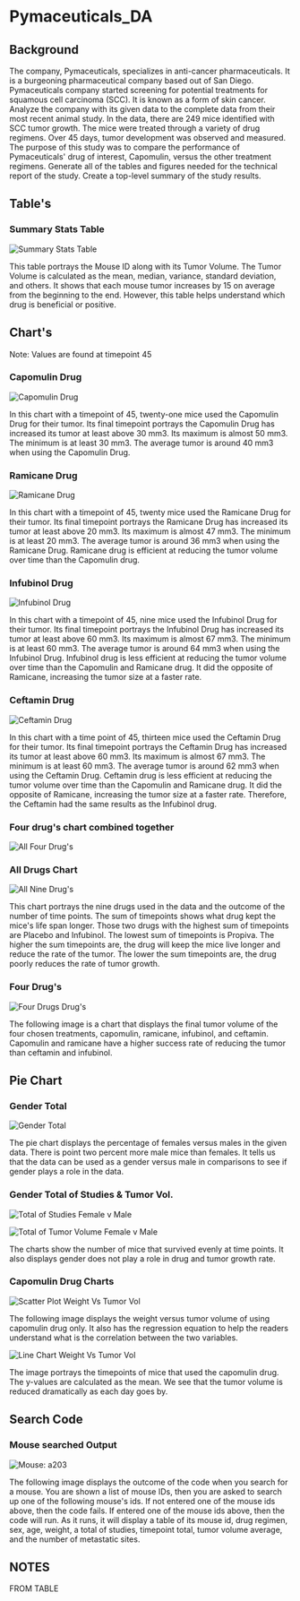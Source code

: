 # Pymaceuticals_DA

## Background 

The company, Pymaceuticals, specializes in anti-cancer pharmaceuticals. It is a burgeoning pharmaceutical company based out of San Diego. Pymaceuticals company started screening for potential treatments for squamous cell carcinoma (SCC). It is known as a form of skin cancer. Analyze the company with its given data to the complete data from their most recent animal study. In the data, there are 249 mice identified with SCC tumor growth. The mice were treated through a variety of drug regimens. Over 45 days, tumor development was observed and measured. The purpose of this study was to compare the performance of Pymaceuticals' drug of interest, Capomulin, versus the other treatment regimens. Generate all of the tables and figures needed for the technical report of the study. Create a top-level summary of the study results.

## Table's 

### Summary Stats Table
![Summary Stats Table](https://github.com/samuelroiz/Pymaceuticals_DA/blob/main/Images/Summary_Stat_Table.png)

This table portrays the Mouse ID along with its Tumor Volume. The Tumor Volume is calculated as the mean, median, variance, standard deviation, and others. It shows that each mouse tumor increases by 15 on average from the beginning to the end. However, this table helps understand which drug is beneficial or positive. 

## Chart's

Note: Values are found at timepoint 45

### Capomulin Drug

![Capomulin Drug](https://github.com/samuelroiz/Pymaceuticals_DA/blob/main/Images/Capomulin_Drug.png)

In this chart with a timepoint of 45, twenty-one mice used the Capomulin Drug for their tumor. Its final timepoint portrays the Capomulin Drug has increased its tumor at least above 30 mm3. Its maximum is almost 50 mm3. The minimum is at least 30 mm3. The average tumor is around 40 mm3 when using the Capomulin Drug.

### Ramicane Drug

![Ramicane Drug](https://github.com/samuelroiz/Pymaceuticals_DA/blob/main/Images/Ramicane_Drug.png)

In this chart with a timepoint of 45, twenty mice used the Ramicane Drug for their tumor. Its final timepoint portrays the Ramicane Drug has increased its tumor at least above 20 mm3. Its maximum is almost 47 mm3. The minimum is at least 20 mm3. The average tumor is around 36 mm3 when using the Ramicane Drug. Ramicane drug is efficient at reducing the tumor volume over time than the Capomulin drug. 

### Infubinol Drug

![Infubinol Drug](https://github.com/samuelroiz/Pymaceuticals_DA/blob/main/Images/Infubinol_Drug.png)

In this chart with a timepoint of 45, nine mice used the Infubinol Drug for their tumor. Its final timepoint portrays the Infubinol Drug has increased its tumor at least above 60 mm3. Its maximum is almost 67 mm3. The minimum is at least 60 mm3. The average tumor is around 64 mm3 when using the Infubinol Drug. Infubinol drug is less efficient at reducing the tumor volume over time than the Capomulin and Ramicane drug. It did the opposite of Ramicane, increasing the tumor size at a faster rate. 

### Ceftamin Drug

![Ceftamin Drug](https://github.com/samuelroiz/Pymaceuticals_DA/blob/main/Images/Ceftamin_Drug.png)

In this chart with a time point of 45, thirteen mice used the Ceftamin Drug for their tumor. Its final timepoint portrays the Ceftamin Drug has increased its tumor at least above 60 mm3. Its maximum is almost 67 mm3. The minimum is at least 60 mm3. The average tumor is around 62 mm3 when using the Ceftamin Drug. Ceftamin drug is less efficient at reducing the tumor volume over time than the Capomulin and Ramicane drug. It did the opposite of Ramicane, increasing the tumor size at a faster rate. Therefore, the Ceftamin had the same results as the Infubinol drug.  

### Four drug's chart combined together

![All Four Drug's](https://github.com/samuelroiz/Pymaceuticals_DA/blob/main/Images/Four_Drugs_Tot_pyplot_bar.png)

### All Drugs Chart

![All Nine Drug's](https://github.com/samuelroiz/Pymaceuticals_DA/blob/main/Images/Drugs_Total_Timepoint_pyplot_bar.png)

This chart portrays the nine drugs used in the data and the outcome of the number of time points. The sum of timepoints shows what drug kept the mice's life span longer. Those two drugs with the highest sum of timepoints are Placebo and Infubinol. The lowest sum of timepoints is Propiva. The higher the sum timepoints are, the drug will keep the mice live longer and reduce the rate of the tumor. The lower the sum timepoints are, the drug poorly reduces the rate of tumor growth.  

### Four Drug's

![Four Drugs Drug's](https://github.com/samuelroiz/Pymaceuticals_DA/blob/main/Images/FourDrugBoxPlot.png)

The following image is a chart that displays the final tumor volume of the four chosen treatments, capomulin, ramicane, infubinol, and ceftamin. Capomulin and ramicane have a higher success rate of reducing the tumor than ceftamin and infubinol. 

## Pie Chart

### Gender Total 

![Gender Total](https://github.com/samuelroiz/Pymaceuticals_DA/blob/main/Images/Gender_Tot_pyplot_pie.png)

The pie chart displays the percentage of females versus males in the given data. There is point two percent more male mice than females. It tells us that the data can be used as a gender versus male in comparisons to see if gender plays a role in the data. 

### Gender Total of Studies & Tumor Vol. 

![Total of Studies Female v Male](https://github.com/samuelroiz/Pymaceuticals_DA/blob/main/Images/Total_Studies_pandas_pie.png)

![Total of Tumor Volume Female v Male](https://github.com/samuelroiz/Pymaceuticals_DA/blob/main/Images/Gender_Avg_Tumor_pyplot_pie.png)

The charts show the number of mice that survived evenly at time points. It also displays gender does not play a role in drug and tumor growth rate.

### Capomulin Drug Charts

![Scatter Plot Weight Vs Tumor Vol](https://github.com/samuelroiz/Pymaceuticals_DA/blob/main/Images/Scatter_Plot_Weight_Vs_TumorVol_WITH_REG.png)

The following image displays the weight versus tumor volume of using capomulin drug only. It also has the regression equation to help the readers understand what is the correlation between the two variables. 

![Line Chart Weight Vs Tumor Vol](https://github.com/samuelroiz/Pymaceuticals_DA/blob/main/Images/Capomulin_Line_Chart_Plot.png)

The image portrays the timepoints of mice that used the capomulin drug. The y-values are calculated as the mean. We see that the tumor volume is reduced dramatically as each day goes by. 


## Search Code

### Mouse searched Output

![Mouse: a203](https://github.com/samuelroiz/Pymaceuticals_DA/blob/main/Images/Output_Search_MouseID.png)

The following image displays the outcome of the code when you search for a mouse. You are shown a list of mouse IDs, then you are asked to search up one of the following mouse's ids. If not entered one of the mouse ids above, then the code fails. If entered one of the mouse ids above, then the code will run. As it runs, it will display a table of its mouse id, drug regimen, sex, age, weight, a total of studies, timepoint total, tumor volume average, and the number of metastatic sites. 

  ## NOTES

FROM TABLE
